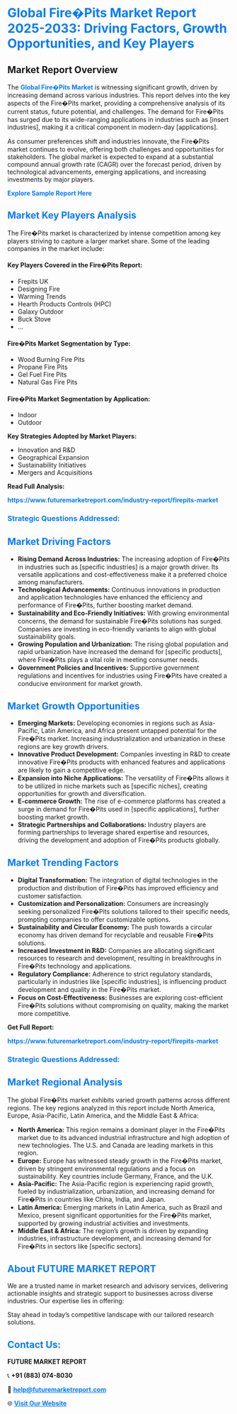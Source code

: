 <h1 style="color: #007BFF;">Global Fire�Pits Market Report 2025-2033: Driving Factors, Growth Opportunities, and Key Players</h1>

<section id="overview">
<h2>Market Report Overview</h2>
<p>The <a href="https://www.futuremarketreport.com/industry-report/firepits-market" style="color: #007BFF; text-decoration: none;"><strong>Global Fire�Pits Market</strong></a> is witnessing significant growth, driven by increasing demand across various industries. This report delves into the key aspects of the Fire�Pits market, providing a comprehensive analysis of its current status, future potential, and challenges. The demand for Fire�Pits has surged due to its wide-ranging applications in industries such as [insert industries], making it a critical component in modern-day [applications].</p>
<p>As consumer preferences shift and industries innovate, the Fire�Pits market continues to evolve, offering both challenges and opportunities for stakeholders. The global market is expected to expand at a substantial compound annual growth rate (CAGR) over the forecast period, driven by technological advancements, emerging applications, and increasing investments by major players.</p>
</section>

<section id="overview">
<p><a href="https://www.futuremarketreport.com/request-sample/reportId=102486" style="color: #007BFF; text-decoration: none;"><strong>Explore Sample Report Here</strong></a></p>
</section>

<section id="key-players">
<h2 style="color: #007BFF;">Market Key Players Analysis</h2>
<p>The Fire�Pits market is characterized by intense competition among key players striving to capture a larger market share. Some of the leading companies in the market include:</p>
<h4>Key Players Covered in the Fire�Pits Report:</h4>
<ul><li>Frepits UK</li><li>Designing Fire</li><li>Warming Trends</li><li>Hearth Products Controls (HPC)</li><li>Galaxy Outdoor</li><li>Buck Stove</li><li>...</li></ul>
<h4>Fire�Pits Market Segmentation by Type:</h4>
<ul><li>Wood Burning Fire Pits</li><li>Propane Fire Pits</li><li>Gel Fuel Fire Pits</li><li>Natural Gas Fire Pits</li></ul>

<h4>Fire�Pits Market Segmentation by Application:</h4>
<ul><li>Indoor</li><li>Outdoor</li></ul>
<p><strong>Key Strategies Adopted by Market Players:</strong></p>
<ul>
<li>Innovation and R&D</li>
<li>Geographical Expansion</li>
<li>Sustainability Initiatives</li>
<li>Mergers and Acquisitions</li>
</ul>
</section>

<section>
<p><strong>Read Full Analysis: </strong></p><a href="https://www.futuremarketreport.com/industry-report/firepits-market" style="color: #007BFF; text-decoration: none;"><strong>https://www.futuremarketreport.com/industry-report/firepits-market</strong></a>
<h3 style="color: #007BFF;">Strategic Questions Addressed:</h3>
</section>

<section id="driving-factors">
<h2 style="color: #007BFF;">Market Driving Factors</h2>
<ul>
<li><strong>Rising Demand Across Industries:</strong> The increasing adoption of Fire�Pits in industries such as [specific industries] is a major growth driver. Its versatile applications and cost-effectiveness make it a preferred choice among manufacturers.</li>
<li><strong>Technological Advancements:</strong> Continuous innovations in production and application technologies have enhanced the efficiency and performance of Fire�Pits, further boosting market demand.</li>
<li><strong>Sustainability and Eco-Friendly Initiatives:</strong> With growing environmental concerns, the demand for sustainable Fire�Pits solutions has surged. Companies are investing in eco-friendly variants to align with global sustainability goals.</li>
<li><strong>Growing Population and Urbanization:</strong> The rising global population and rapid urbanization have increased the demand for [specific products], where Fire�Pits plays a vital role in meeting consumer needs.</li>
<li><strong>Government Policies and Incentives:</strong> Supportive government regulations and incentives for industries using Fire�Pits have created a conducive environment for market growth.</li>
</ul>
</section>

<section id="growth-opportunities">
<h2 style="color: #007BFF;">Market Growth Opportunities</h2>
<ul>
<li><strong>Emerging Markets:</strong> Developing economies in regions such as Asia-Pacific, Latin America, and Africa present untapped potential for the Fire�Pits market. Increasing industrialization and urbanization in these regions are key growth drivers.</li>
<li><strong>Innovative Product Development:</strong> Companies investing in R&D to create innovative Fire�Pits products with enhanced features and applications are likely to gain a competitive edge.</li>
<li><strong>Expansion into Niche Applications:</strong> The versatility of Fire�Pits allows it to be utilized in niche markets such as [specific niches], creating opportunities for growth and diversification.</li>
<li><strong>E-commerce Growth:</strong> The rise of e-commerce platforms has created a surge in demand for Fire�Pits used in [specific applications], further boosting market growth.</li>
<li><strong>Strategic Partnerships and Collaborations:</strong> Industry players are forming partnerships to leverage shared expertise and resources, driving the development and adoption of Fire�Pits products globally.</li>
</ul>
</section>

<section id="trending-factors">
<h2 style="color: #007BFF;">Market Trending Factors</h2>
<ul>
<li><strong>Digital Transformation:</strong> The integration of digital technologies in the production and distribution of Fire�Pits has improved efficiency and customer satisfaction.</li>
<li><strong>Customization and Personalization:</strong> Consumers are increasingly seeking personalized Fire�Pits solutions tailored to their specific needs, prompting companies to offer customizable options.</li>
<li><strong>Sustainability and Circular Economy:</strong> The push towards a circular economy has driven demand for recyclable and reusable Fire�Pits solutions.</li>
<li><strong>Increased Investment in R&D:</strong> Companies are allocating significant resources to research and development, resulting in breakthroughs in Fire�Pits technology and applications.</li>
<li><strong>Regulatory Compliance:</strong> Adherence to strict regulatory standards, particularly in industries like [specific industries], is influencing product development and quality in the Fire�Pits market.</li>
<li><strong>Focus on Cost-Effectiveness:</strong> Businesses are exploring cost-efficient Fire�Pits solutions without compromising on quality, making the market more competitive.</li>
</ul>
</section>

<section>
<p><strong>Get Full Report: </strong></p><a href="https://www.futuremarketreport.com/industry-report/firepits-market" style="color: #007BFF; text-decoration: none;"><strong>https://www.futuremarketreport.com/industry-report/firepits-market</strong></a>
<h3 style="color: #007BFF;">Strategic Questions Addressed:</h3>
</section>


<section id="regional-analysis">
<h2 style="color: #007BFF;">Market Regional Analysis</h2>
<p>The global Fire�Pits market exhibits varied growth patterns across different regions. The key regions analyzed in this report include North America, Europe, Asia-Pacific, Latin America, and the Middle East & Africa:</p>
<ul>
<li><strong>North America:</strong> This region remains a dominant player in the Fire�Pits market due to its advanced industrial infrastructure and high adoption of new technologies. The U.S. and Canada are leading markets in this region.</li>
<li><strong>Europe:</strong> Europe has witnessed steady growth in the Fire�Pits market, driven by stringent environmental regulations and a focus on sustainability. Key countries include Germany, France, and the U.K.</li>
<li><strong>Asia-Pacific:</strong> The Asia-Pacific region is experiencing rapid growth, fueled by industrialization, urbanization, and increasing demand for Fire�Pits in countries like China, India, and Japan.</li>
<li><strong>Latin America:</strong> Emerging markets in Latin America, such as Brazil and Mexico, present significant opportunities for the Fire�Pits market, supported by growing industrial activities and investments.</li>
<li><strong>Middle East & Africa:</strong> The region’s growth is driven by expanding industries, infrastructure development, and increasing demand for Fire�Pits in sectors like [specific sectors].</li>
</ul>
</section>

<footer>
<h2 style="color: #007BFF;">About FUTURE MARKET REPORT</h2>
<p>We are a trusted name in market research and advisory services, delivering actionable insights and strategic support to businesses across diverse industries. Our expertise lies in offering:</p>

<p>Stay ahead in today’s competitive landscape with our tailored research solutions.</p>

<h2 style="color: #007BFF;">Contact Us:</h2>
<p><strong>FUTURE MARKET REPORT</strong></p>
<p>📞 <strong>+91 (883) 074-8030</strong></p>
<p>📧 <strong><a href="mailto:help@futuremarketreport.com" style="color: #007BFF;">help@futuremarketreport.com</a></strong></p>
<p>🌐 <strong><a href="https://www.futuremarketreport.com/" style="color: #007BFF;">Visit Our Website</a></strong></p>
</footer>